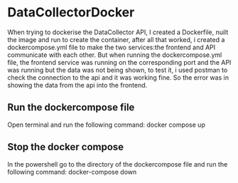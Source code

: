 # DataCollectorDocker

When trying to dockerise the DataCollector API, I created a Dockerfile, nuilt the image and run to create the container, after all that worked, i created a dockercompose.yml file to make the two services:the frontend and API communicate with each other.
But when running the dockercompose.yml file, the frontend service was running on the corresponding port and the API was running but the data was not being shown, to test it, i used postman to check the connection to the api and it was working fine. So the error was in showing the data from the api into the frontend.

##  Run the dockercompose file 
Open terminal and run the following command:
     docker compose up

##  Stop the docker compose 
In the powershell go to the directory of the dockercompose file and run the following command:
     docker-compose down
